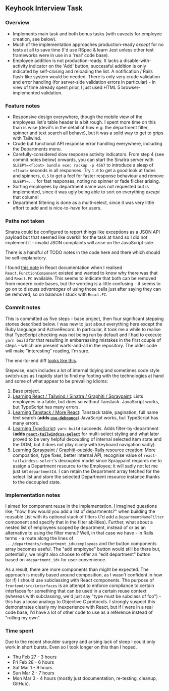 ## Keyhook Interview Task
### Overview

* Implements main task and both bonus tasks (with caveats for employee creation, see below).
* Much of the implementation approaches production-ready _except_ for no tests at all to save time (I'd use RSpec & learn Jest unless other test frameworks were in use in a 'real' code base).
* Employee addition is not production-ready. It lacks a disable-with-activity indicator on the 'Add' button; successful addition is only indicated by self-closing and reloading the list. A notification / Rails flash-like system would be needed. There is only very crude validation and error handling (for server-side validation errors in particular) - in view of time already spent prior, I just used HTML 5 browser-implemented validation.

### Feature notes

* Responsive design everywhere, though the mobile view of the employees list's table header is a bit rough. I spent more time on this than is wise (devil's in the detail of how e.g. the department filter, spinner and text search all behave), but it was a solid way to get to grips with Tailwind.
* Crude but functional API response error handling everywhere, including the Departments menu.
* Carefully-considered slow response activity indicators. From step 4 (see commit notes below) onwards, you can start the Sinatra server with `SLEEPY=<float> bundle exec rackup -p 4567` to introduce a sleep of `<float>` seconds in all responses. Try `1.0` to get a good look at fades and spinners, `0.5` to get a feel for faster response behaviour and remove `SLEEPY=...` for fast responses, noting no spinner or fade flicker arising.
* Sorting employees by department name was not requested but is implemented, since it was ugly being able to sort on everything _except_ that column!
* Department filtering is done as a multi-select, since it was very little effort to add and is nice-to-have for users.

### Paths not taken

Sinatra could be configured to report things like exceptions as a JSON API payload but that seemed like overkill for the task at hand so I did not implement it - invalid JSON complaints will arise on the JavaScript side.

There is a handful of TODO notes in the code here and there which should be self-explanatory.

I found [this note](https://react-typescript-cheatsheet.netlify.app/docs/basic/getting-started/function_components/#:~:text=Why%20is%20React.fc%20not%20needed) in React documentation when I realised `React.FunctionComponent` existed and wanted to know why there was that and `React.FC` available. This seems to indicate that both can be removed from modern code bases, but the wording is a little confusing - it seems to go on to discuss _advantages_ of using those calls just after saying they can be removed, so on balance I stuck with `React.FC`.

### Commit notes

This is committed as five steps - base project, then four significant stepping stones described below. I was new to just about everything here except the Ruby language and ActiveRecord. In particular, it took me a while to realise that TypeScript checking was not being run by default and I had to execute `yarn build` for that resulting in embarrassing mistakes in the first couple of steps - which are present warts-and-all in the repository. The older code will make "interesting" reading, I'm sure.

The end-to-end diff [looks like this](https://github.com/pond/keyhook_code_test_updated-oct-23/compare/398c953...2c1bef4?w=1).

Stepwise, each includes a lot of internal tidying and sometimes code style switch-ups as I rapidly start to find my footing with the technologies at hand and some of what appear to be prevailing idioms:

1. Base project.
2. [Learning React / Tailwind / Sinatra / Graphiti / Spraypaint](https://github.com/pond/keyhook_code_test_updated-oct-23/commit/bc235c5cc6454516b1e15934e437c824c1aa73c4?w=1): Lists employees in a table, but does so without Tanstack. JavaScript works, but TypeScript has many errors.
3. [Learning Tanstack / More React](https://github.com/pond/keyhook_code_test_updated-oct-23/commit/d456ec4afc12021cbc16d1b60e61ad0d3d3343c9?w=1): Tanstack table, pagination, full name text search (**adds [`use-debounce`](https://www.npmjs.com/package/use-debounce)**) JavaScript works, but TypeScript has many errors.
4. [Learning TypeScript](https://github.com/pond/keyhook_code_test_updated-oct-23/commit/2bfa2980afcf2f3a48b6df41c23e83aa55595392?w=1): `yarn build` succeeds. Adds filter-by-department (**adds [`react-tailwindcss-select`](https://www.npmjs.com/package/react-tailwindcss-select)** for multi-select styling and what later proved to be very helpful decoupling of internal selected item state and the DOM, but it does not play nicely with keyboard navigation sadly).
5. [Learning Spraypaint / Graphiti-outside-Rails resource creation](https://github.com/pond/keyhook_code_test_updated-oct-23/commit/2c1bef45bd5f8d000d67264f36545e01a6171d64?w=1): More composition, type fixes, better internal API, recognise value of `react-tailwindcss-select`'s decoupled model since Spraypaint requires me to assign a Department resource to the Employee; it will sadly not let me just set `departmentId`. I can retain the Department array fetched for the select list and store the selected Department resource instance thanks to the decoupled state.

### Implementation notes

I aimed for component reuse in the implementation. I imagined questions like, "now, how would you add a list of departments?" when building the reusable List with its optional stack of filters (I'd add a `DepartmentNameFilter` component and specify that in the filter abilities). Further, what about a nested list of employees scoped by department, instead of or as an alternative to using the filter menu? Well, in that case we have - in Rails terms - a route along the lines of `.../departments/<department_id>/employees` and the button components array becomes useful. The "add employee" button would still be there but, potentially, we might also choose to offer an "edit department" button based on `<department_id>` for user convenience.

As a result, there are more components than might be expected. The approach is mostly based around composition, as I wasn't confident in how (or if) I should use subclassing with React components. The purpose of `frontend/src/interfaces` is an attempt to enforce compliance to certain interfaces for something that can be used in a certain reuse context (whereas with subclassing, we'd just say "type must be subclass of foo") - this has a loose analogy to Objective C protocols. I strongly suspect this demonstrates clearly my inexperience with React, but if I were in a real code base, I'd have a lot of other code to use as a reference instead of "rolling my own".

### Time spent

Due to the recent shoulder surgery and arising lack of sleep I could only work in short bursts. Even so I took longer on this than I hoped.

* Thu Feb 27 - 3 hours
* Fri Feb 28 - 6 hours
* Sat Mar 1 - 9 hours
* Sun Mar 2 - 7 hours
* Mon Mar 3 - 4 hours (mostly just documentation, re-testing, cleanup, GitHub).
